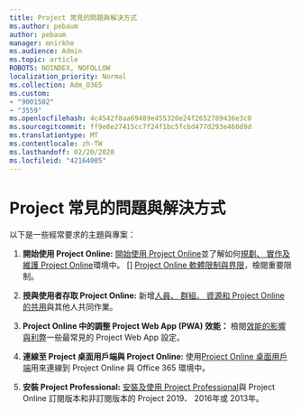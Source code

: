 ```yaml
---
title: Project 常見的問題與解決方式
ms.author: pebaum
author: pebaum
manager: mnirkhe
ms.audience: Admin
ms.topic: article
ROBOTS: NOINDEX, NOFOLLOW
localization_priority: Normal
ms.collection: Adm_O365
ms.custom:
- "9001502"
- "3559"
ms.openlocfilehash: 4c4542f8aa69489e455320e24f2652789436e3c0
ms.sourcegitcommit: ff9e8e27415cc7f24f1bc5fcbd477d293e460d9d
ms.translationtype: MT
ms.contentlocale: zh-TW
ms.lasthandoff: 02/20/2020
ms.locfileid: "42164005"
---
```

# <a name="project-common-issues-and-resolutions"></a>Project 常見的問題與解決方式

以下是一些經常要求的主題與專案：

1. **開始使用 Project Online:**  [開始使用 Project Online](https://docs.microsoft.com/en-us/ProjectOnline/get-started-with-project-online)並了解如何[規劃、 實作及維護 Project Online](https://docs.microsoft.com/en-us/projectonline/project-online)環境中。 [] [Project Online 軟體限制與界限](https://docs.microsoft.com/en-us/ProjectOnline/project-online-software-boundaries-and-limits)，檢閱重要限制。

2. **授與使用者存取 Project Online:** 新增[人員、 群組、 資源和 Project Online 的共用](https://docs.microsoft.com/en-us/projectonline/step-2-add-people-to-project-online)與其他人共同作業。 

3. **Project Online 中的調整 Project Web App (PWA) 效能：** 檢閱[效能的影響與利弊](https://docs.microsoft.com/en-us/projectonline/tune-project-online-performance)一些最常見的 Project Web App 設定。

4. **連線至 Project 桌面用戶端與 Project Online:** 使用[Project Online 桌面用戶端](https://docs.microsoft.com/en-us/projectonline/connect-to-project-online-with-the-project-online-desktop-client)用來連線到 Project Online 與 Office 365 環境中。 

5. **安裝 Project Professional:** [安裝及使用 Project Professional](https://support.office.com/en-us/article/install-project-7059249b-d9fe-4d61-ab96-5c5bf435f281?ui=en-US&rs=en-US&ad=US)與 Project Online 訂閱版本和非訂閱版本的 Project 2019、 2016年或 2013年。
